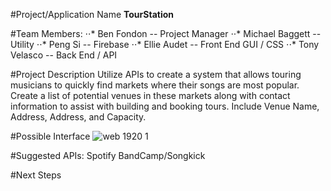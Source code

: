 #Project/Application Name
**TourStation**

#Team Members:
⋅⋅* Ben Fondon -- Project Manager
⋅⋅* Michael Baggett -- Utility
⋅⋅* Peng Si -- Firebase
⋅⋅* Ellie Audet -- Front End GUI / CSS
⋅⋅* Tony Velasco -- Back End / API

#Project Description
Utilize APIs to create a system that allows touring musicians to quickly find markets where their songs are most popular.
Create a list of potential venues in these markets along with contact information to assist with building and booking tours. Include Venue 
Name, Address, Address, and Capacity.

#Possible Interface
![web 1920 1](https://user-images.githubusercontent.com/44389263/48157464-4aef4780-e295-11e8-82ff-c5428912b59e.png)

#Suggested APIs:
Spotify
BandCamp/Songkick

#Next Steps 


